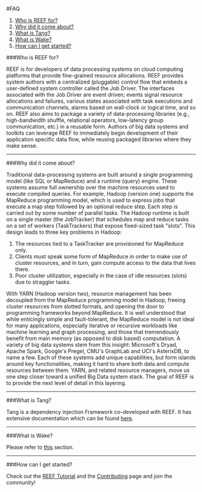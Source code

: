 <!--
Licensed to the Apache Software Foundation (ASF) under one
or more contributor license agreements.  See the NOTICE file
distributed with this work for additional information
regarding copyright ownership.  The ASF licenses this file
to you under the Apache License, Version 2.0 (the
"License"); you may not use this file except in compliance
with the License.  You may obtain a copy of the License at

http://www.apache.org/licenses/LICENSE-2.0

Unless required by applicable law or agreed to in writing,
software distributed under the License is distributed on an
"AS IS" BASIS, WITHOUT WARRANTIES OR CONDITIONS OF ANY
KIND, either express or implied.  See the License for the
specific language governing permissions and limitations
under the License.
-->
#FAQ

1. [Who is REEF for?](#who)
2. [Why did it come about?](#why)
3. [What is Tang?](#tang)
4. [What is Wake?](#wake)
5. [How can I get started?](#how)

###<a name="who"></a>Who is REEF for?

REEF is for developers of data processing systems on cloud computing platforms that provide fine-grained resource allocations. REEF provides system authors with a centralized (pluggable) control flow that embeds a user-defined system controller called the Job Driver. The interfaces associated with the Job Driver are event driven; events signal resource allocations and failures, various states associated with task executions and communication channels, alarms based on wall-clock or logical time, and so on. REEF also aims to package a variety of data-processing libraries (e.g., high-bandwidth shuffle, relational operators, low-latency group communication, etc.) in a reusable form. Authors of big data systems and toolkits can leverage REEF to immediately begin development of their application specific data flow, while reusing packaged libraries where they make sense.

___________________________________________________________________________

###<a name="why"></a>Why did it come about?

Traditional data-processing systems are built around a single programming model (like SQL or MapReduce) and a runtime (query) engine. These systems assume full ownership over the machine resources used to execute compiled queries. For example, Hadoop (version one) supports the MapReduce programming model, which is used to express jobs that execute a map step followed by an optional reduce step. Each step is carried out by some number of parallel tasks. The Hadoop runtime is built on a single master (the JobTracker) that schedules map and reduce tasks on a set of workers (TaskTrackers) that expose fixed-sized task "slots". This design leads to three key problems in Hadoop: 


1. The resources tied to a TaskTracker are provisioned for MapReduce only.
2. Clients must speak some form of MapReduce in order to make use of cluster resources, and in turn, gain compute access to the data that lives there.
3. Poor cluster utilization, especially in the case of idle resources (slots) due to straggler tasks.

With YARN (Hadoop version two), resource management has been decoupled from the MapReduce programming model in Hadoop, freeing cluster resources from slotted formats, and opening the door to programming frameworks beyond MapReduce. It is well understood that while enticingly simple and fault-tolerant, the MapReduce model is not ideal for many applications, especially iterative or recursive workloads like machine learning and graph processing, and those that tremendously benefit from main memory (as opposed to disk based) computation. A variety of big data systems stem from this insight: Microsoft's Dryad, Apache Spark, Google's Pregel, CMU's GraphLab and UCI's AsterixDB, to name a few. Each of these systems add unique capabilities, but form islands around key functionalities, making it hard to share both data and compute resources between them. YARN, and related resource managers, move us one step closer toward a unified Big Data system stack. The goal of REEF is to provide the next level of detail in this layering.

______________________________________________________

###<a name="tang"></a>What is Tang?

Tang is a dependency injection Framework co-developed with REEF. It has extensive documentation which can be found [here](tang.html).

________________________________________________

###<a name="wake"></a>What is Wake?

Please refer to [this](wake.html) section.

________________________________________________


###<a name="how"></a>How can I get started?

Check out the [REEF Tutorial](https://cwiki.apache.org/confluence/display/REEF/Tutorials) and the [Contributing](https://cwiki.apache.org/confluence/display/REEF/Contributing) page and join the community!